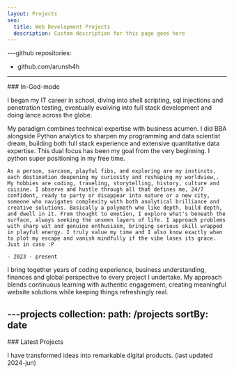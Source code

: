 ```yaml
---
layout: Projects
seo:
  title: Web Development Projects
  description: Custom description for this page goes here
---
```


---github
repositories:
  - github.com/arunsh4h
---

<PageTitle>
  ### In-God-mode
</PageTitle>

I began my IT career in school, diving into shell scripting, sql injections and penetration testing, eventually evolving into full stack development and doing lance across the globe.

My paradigm combines technical expertise with business acumen. I did BBA alongside Python analytics to sharpen my programming and data scientist dream, building both full stack experience and extensive quantitative data expertise. This dual focus has been my goal from the very beginning. I python super positioning in my free time.


```
As a person, sarcasm, playful fibs, and exploring are my instincts, each destination deepening my curiosity and reshaping my worldview,. My hobbies are coding, traveling, storytelling, history, culture and cuisine. I observe and hustle through all that defines me, 24/7 confident, ready to party or disappear into nature or a new city, someone who navigates complexity with both analytical brilliance and creative solutions. Basically a polymath who like depth, build depth, and dwell in it. From thought to emotion, I explore what's beneath the surface, always seeking the unseen layers of life. I approach problems with sharp wit and genuine enthusiasm, bringing serious skill wrapped in playful energy. I truly value my time and I also know exactly when to plot my escape and vanish mindfully if the vibe loses its grace. Just in case :P

- 2023 - present
```

 I bring together years of coding experience, business understanding, finances and global perspective to every project I undertake. My approach blends continuous learning with authentic engagement, creating meaningful website solutions while keeping things refreshingly real.

---projects
collection:
  path: /projects
  sortBy: date
---

<PageTitle>
  ### Latest Projects
</PageTitle>

I have transformed ideas into remarkable digital products. (last updated 2024-jun)
